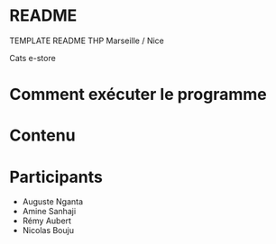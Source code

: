README
======

TEMPLATE README
THP Marseille / Nice

Cats e-store

Comment exécuter le programme
=============

Contenu
======

Participants 
==========

 * Auguste Nganta
 * Amine Sanhaji
 * Rémy Aubert
 * Nicolas Bouju


